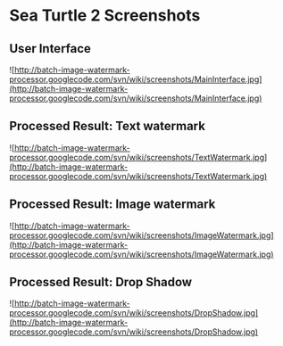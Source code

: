 # Sea Turtle 2 Screenshots #
## User Interface ##
![http://batch-image-watermark-processor.googlecode.com/svn/wiki/screenshots/MainInterface.jpg](http://batch-image-watermark-processor.googlecode.com/svn/wiki/screenshots/MainInterface.jpg)

## Processed Result: Text watermark ##
![http://batch-image-watermark-processor.googlecode.com/svn/wiki/screenshots/TextWatermark.jpg](http://batch-image-watermark-processor.googlecode.com/svn/wiki/screenshots/TextWatermark.jpg)

## Processed Result: Image watermark ##
![http://batch-image-watermark-processor.googlecode.com/svn/wiki/screenshots/ImageWatermark.jpg](http://batch-image-watermark-processor.googlecode.com/svn/wiki/screenshots/ImageWatermark.jpg)

## Processed Result: Drop Shadow ##
![http://batch-image-watermark-processor.googlecode.com/svn/wiki/screenshots/DropShadow.jpg](http://batch-image-watermark-processor.googlecode.com/svn/wiki/screenshots/DropShadow.jpg)